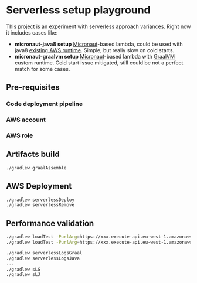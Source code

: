 # Serverless setup playground
This project is an experiment with serverless approach variances. Right now it includes cases like:
* **micronaut-java8 setup**
    [Micronaut]()-based lambda, could be used with java8 [existing AWS runtime](). Simple, but really
    slow on cold starts.
* **micronaut-graalvm setup**
    [Micronaut]()-based lambda with [GraalVM]() custom runtime. Cold start issue mitigated, still
    could be not a perfect match for some cases.

## Pre-requisites
### Code deployment pipeline
### AWS account
### AWS role

## Artifacts build
```bash
./gradlew graalAssemble
```

## AWS Deployment
```bash
./gradlew serverlessDeploy
./gradlew serverlessRemove
```

## Performance validation
```bash
./gradlew loadTest -PurlArg=https://xxx.execute-api.eu-west-1.amazonaws.com/playground/ping/graal
./gradlew loadTest -PurlArg=https://xxx.execute-api.eu-west-1.amazonaws.com/playground/ping/java
```

```bash
./gradlew serverlessLogsGraal
./gradlew serverlessLogsJava
...
./gradlew sLG
./gradlew sLJ
```
